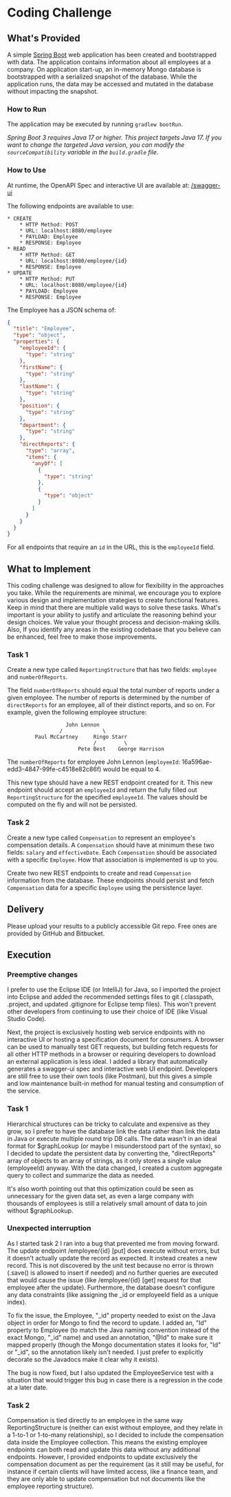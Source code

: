# Coding Challenge
## What's Provided
A simple [Spring Boot](https://projects.spring.io/spring-boot/) web application has been created and bootstrapped with data. The application contains 
information about all employees at a company. On application start-up, an in-memory Mongo database is bootstrapped with 
a serialized snapshot of the database. While the application runs, the data may be accessed and mutated in the database 
without impacting the snapshot.

### How to Run
The application may be executed by running `gradlew bootRun`.

*Spring Boot 3 requires Java 17 or higher. This project targets Java 17. If you want to change the targeted Java 
version, you can modify the `sourceCompatibility` variable in the `build.gradle` file.*

### How to Use
At runtime, the OpenAPI Spec and interactive UI are available at:
[/swagger-ui](http://localhost:8080/swagger-ui)

The following endpoints are available to use:
```
* CREATE
    * HTTP Method: POST 
    * URL: localhost:8080/employee
    * PAYLOAD: Employee
    * RESPONSE: Employee
* READ
    * HTTP Method: GET 
    * URL: localhost:8080/employee/{id}
    * RESPONSE: Employee
* UPDATE
    * HTTP Method: PUT 
    * URL: localhost:8080/employee/{id}
    * PAYLOAD: Employee
    * RESPONSE: Employee
```

The Employee has a JSON schema of:
```json
{
  "title": "Employee",
  "type": "object",
  "properties": {
    "employeeId": {
      "type": "string"
    },
    "firstName": {
      "type": "string"
    },
    "lastName": {
      "type": "string"
    },
    "position": {
      "type": "string"
    },
    "department": {
      "type": "string"
    },
    "directReports": {
      "type": "array",
      "items": {
        "anyOf": [
          {
            "type": "string"
          },
          {
            "type": "object"
          }
        ]
      }
    }
  }
}
```
For all endpoints that require an `id` in the URL, this is the `employeeId` field.

## What to Implement
This coding challenge was designed to allow for flexibility in the approaches you take. While the requirements are 
minimal, we encourage you to explore various design and implementation strategies to create functional features. Keep in
mind that there are multiple valid ways to solve these tasks. What's important is your ability to justify and articulate
the reasoning behind your design choices. We value your thought process and decision-making skills. Also, If you 
identify any areas in the existing codebase that you believe can be enhanced, feel free to make those improvements.

### Task 1
Create a new type called `ReportingStructure` that has two fields: `employee` and `numberOfReports`.

The field `numberOfReports` should equal the total number of reports under a given employee. The number of reports is 
determined by the number of `directReports` for an employee, all of their distinct reports, and so on. For example,
given the following employee structure:
```
                   John Lennon
                 /             \
         Paul McCartney     Ringo Starr
                            /         \
                       Pete Best    George Harrison
```
The `numberOfReports` for employee John Lennon (`employeeId`: 16a596ae-edd3-4847-99fe-c4518e82c86f) would be equal to 4.

This new type should have a new REST endpoint created for it. This new endpoint should accept an `employeeId` and return
the fully filled out `ReportingStructure` for the specified `employeeId`. The values should be computed on the fly and 
will not be persisted.

### Task 2
Create a new type called `Compensation` to represent an employee's compensation details. A `Compensation` should have at 
minimum these two fields: `salary` and `effectiveDate`. Each `Compensation` should be associated with a specific 
`Employee`. How that association is implemented is up to you.

Create two new REST endpoints to create and read `Compensation` information from the database. These endpoints should 
persist and fetch `Compensation` data for a specific `Employee` using the persistence layer.

## Delivery
Please upload your results to a publicly accessible Git repo. Free ones are provided by GitHub and Bitbucket.

## Execution

### Preemptive changes
I prefer to use the Eclipse IDE (or IntelliJ) for Java, so I imported the project into Eclipse and added the recommended settings files to git (.classpath, .project, and updated .gitignore for Eclipse temp files). This won't prevent other developers from continuing to use their choice of IDE (like Visual Studio Code).

Next, the project is exclusively hosting web service endpoints with no interactive UI or hosting a specification document for consumers. A browser can be used to manually test GET requests, but building fetch requests for all other HTTP methods in a browser or requiring developers to download an external application is less ideal. I added a library that automatically generates a swagger-ui spec and interactive web UI endpoint. Developers are still free to use their own tools (like Postman), but this gives a simple and low maintenance built-in method for manual testing and consumption of the service.

### Task 1
Hierarchical structures can be tricky to calculate and expensive as they grow, so I prefer to have the database link the data rather than link the data in Java or execute multiple round trip DB calls. The data wasn't in an ideal format for $graphLookup (or maybe I misunderstood part of the syntax), so I decided to update the persistent data by converting the, "directReports" array of objects to an array of strings, as it only stores a single value (employeeId) anyway. With the data changed, I created a custom aggregate query to collect and summarize the data as needed.

It's also worth pointing out that this optimization could be seen as unnecessary for the given data set, as even a large company with thousands of employees is still a relatively small amount of data to join without $graphLookup.

### Unexpected interruption
As I started task 2 I ran into a bug that prevented me from moving forward. The update endpoint /employee/{id} [put] does execute without errors, but it doesn't actually update the record as expected. It instead creates a new record. This is not discovered by the unit test because no error is thrown (.save() is allowed to insert if needed) and no further queries are executed that would cause the issue (like /employee/{id} [get] request for that employee after the update). Furthermore, the database doesn't configure any data constraints (like assigning the _id or employeeId field as a unique index).

To fix the issue, the Employee, "_id" property needed to exist on the Java object in order for Mongo to find the record to update. I added an, "Id" property to Employee (to match the Java naming convention instead of the exact Mongo, "_id" name) and used an annotation, "@Id" to make sure it mapped properly (though the Mongo documentation states it looks for, "Id" or "_id", so the annotation likely isn't needed. I just prefer to explicitly decorate so the Javadocs make it clear why it exists).

The bug is now fixed, but I also updated the EmployeeService test with a situation that would trigger this bug in case there is a regression in the code at a later date.

### Task 2
Compensation is tied directly to an employee in the same way ReportingStructure is (neither can exist without employee, and they relate in a 1-to-1 or 1-to-many relationship), so I decided to include the compensation data inside the Employee collection. This means the existing employee endpoints can both read and update this data without any additional endpoints. However, I provided endpoints to update exclusively the compensation document as per the requirement (as it still may be useful, for instance if certain clients will have limited access, like a finance team, and they are only able to update compensation but not documents like the employee reporting structure).